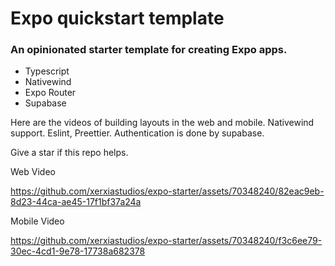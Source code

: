 # Expo quickstart template

### An opinionated starter template for creating Expo apps.

- Typescript
- Nativewind
- Expo Router
- Supabase

Here are the videos of building layouts in the web and mobile. Nativewind support. Eslint, Preettier. Authentication is done by supabase. 

Give a star if this repo helps.

Web Video

https://github.com/xerxiastudios/expo-starter/assets/70348240/82eac9eb-8d23-44ca-ae45-17f1bf37a24a


Mobile Video

https://github.com/xerxiastudios/expo-starter/assets/70348240/f3c6ee79-30ec-4cd1-9e78-17738a682378

